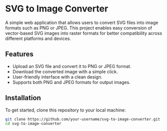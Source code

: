 # SVG to Image Converter

A simple web application that allows users to convert SVG files into image formats such as PNG or JPEG. This project enables easy conversion of vector-based SVG images into raster formats for better compatibility across different platforms and devices.

## Features
- Upload an SVG file and convert it to PNG or JPEG format.
- Download the converted image with a simple click.
- User-friendly interface with a clean design.
- Supports both PNG and JPEG formats for output images.

## Installation

To get started, clone this repository to your local machine:

```bash
git clone https://github.com/your-username/svg-to-image-converter.git
cd svg-to-image-converter
